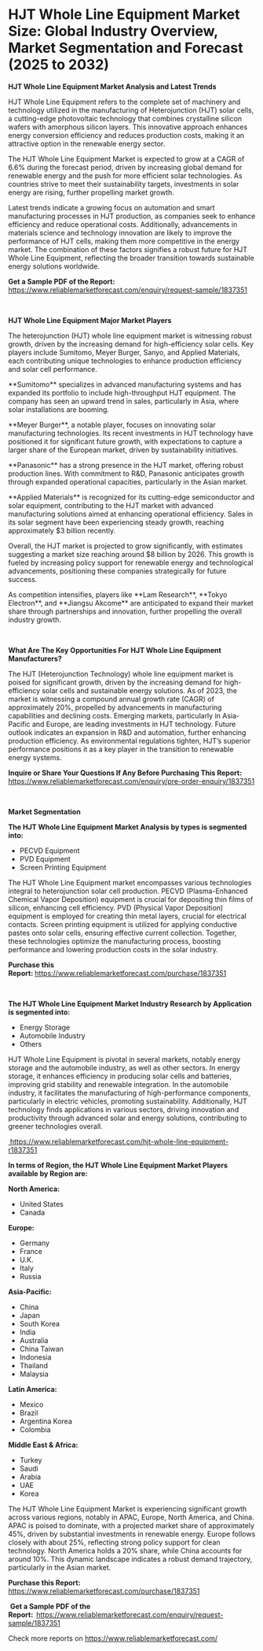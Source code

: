 <p><h1>HJT Whole Line Equipment Market Size: Global Industry Overview, Market Segmentation and Forecast (2025 to 2032)</h1></p><p><strong>HJT Whole Line Equipment Market Analysis and Latest Trends</strong></p>
<p><p>HJT Whole Line Equipment refers to the complete set of machinery and technology utilized in the manufacturing of Heterojunction (HJT) solar cells, a cutting-edge photovoltaic technology that combines crystalline silicon wafers with amorphous silicon layers. This innovative approach enhances energy conversion efficiency and reduces production costs, making it an attractive option in the renewable energy sector.</p><p>The HJT Whole Line Equipment Market is expected to grow at a CAGR of 6.6% during the forecast period, driven by increasing global demand for renewable energy and the push for more efficient solar technologies. As countries strive to meet their sustainability targets, investments in solar energy are rising, further propelling market growth. </p><p>Latest trends indicate a growing focus on automation and smart manufacturing processes in HJT production, as companies seek to enhance efficiency and reduce operational costs. Additionally, advancements in materials science and technology innovation are likely to improve the performance of HJT cells, making them more competitive in the energy market. The combination of these factors signifies a robust future for HJT Whole Line Equipment, reflecting the broader transition towards sustainable energy solutions worldwide.</p></p>
<p><strong>Get a Sample PDF of the Report:&nbsp;</strong> <a href="https://www.reliablemarketforecast.com/enquiry/request-sample/1837351?utm_campaign=2302&utm_medium=2&utm_source=Github&utm_content=ia&utm_term=28022025&utm_id=hjt-whole-line-equipment">https://www.reliablemarketforecast.com/enquiry/request-sample/1837351</a></p>
<p>&nbsp;</p>
<p><strong>HJT Whole Line Equipment Major Market Players</strong></p>
<p><p>The heterojunction (HJT) whole line equipment market is witnessing robust growth, driven by the increasing demand for high-efficiency solar cells. Key players include Sumitomo, Meyer Burger, Sanyo, and Applied Materials, each contributing unique technologies to enhance production efficiency and solar cell performance.</p><p>**Sumitomo** specializes in advanced manufacturing systems and has expanded its portfolio to include high-throughput HJT equipment. The company has seen an upward trend in sales, particularly in Asia, where solar installations are booming.</p><p>**Meyer Burger**, a notable player, focuses on innovating solar manufacturing technologies. Its recent investments in HJT technology have positioned it for significant future growth, with expectations to capture a larger share of the European market, driven by sustainability initiatives.</p><p>**Panasonic** has a strong presence in the HJT market, offering robust production lines. With commitment to R&D, Panasonic anticipates growth through expanded operational capacities, particularly in the Asian market.</p><p>**Applied Materials** is recognized for its cutting-edge semiconductor and solar equipment, contributing to the HJT market with advanced manufacturing solutions aimed at enhancing operational efficiency. Sales in its solar segment have been experiencing steady growth, reaching approximately $3 billion recently.</p><p>Overall, the HJT market is projected to grow significantly, with estimates suggesting a market size reaching around $8 billion by 2026. This growth is fueled by increasing policy support for renewable energy and technological advancements, positioning these companies strategically for future success. </p><p>As competition intensifies, players like **Lam Research**, **Tokyo Electron**, and **Jiangsu Akcome** are anticipated to expand their market share through partnerships and innovation, further propelling the overall industry growth.</p></p>
<p>&nbsp;</p>
<p><strong>What Are The Key Opportunities For HJT Whole Line Equipment Manufacturers?</strong></p>
<p><p>The HJT (Heterojunction Technology) whole line equipment market is poised for significant growth, driven by the increasing demand for high-efficiency solar cells and sustainable energy solutions. As of 2023, the market is witnessing a compound annual growth rate (CAGR) of approximately 20%, propelled by advancements in manufacturing capabilities and declining costs. Emerging markets, particularly in Asia-Pacific and Europe, are leading investments in HJT technology. Future outlook indicates an expansion in R&D and automation, further enhancing production efficiency. As environmental regulations tighten, HJT’s superior performance positions it as a key player in the transition to renewable energy systems.</p></p>
<p><strong>Inquire or Share Your Questions If Any Before Purchasing This Report:</strong> <a href="https://www.reliablemarketforecast.com/enquiry/pre-order-enquiry/1837351?utm_campaign=2302&utm_medium=2&utm_source=Github&utm_content=ia&utm_term=28022025&utm_id=hjt-whole-line-equipment">https://www.reliablemarketforecast.com/enquiry/pre-order-enquiry/1837351</a></p>
<p>&nbsp;</p>
<p><strong>Market Segmentation</strong></p>
<p><strong>The HJT Whole Line Equipment Market Analysis by types is segmented into:</strong></p>
<p><ul><li>PECVD Equipment</li><li>PVD Equipment</li><li>Screen Printing Equipment</li></ul></p>
<p><p>The HJT Whole Line Equipment market encompasses various technologies integral to heterojunction solar cell production. PECVD (Plasma-Enhanced Chemical Vapor Deposition) equipment is crucial for depositing thin films of silicon, enhancing cell efficiency. PVD (Physical Vapor Deposition) equipment is employed for creating thin metal layers, crucial for electrical contacts. Screen printing equipment is utilized for applying conductive pastes onto solar cells, ensuring effective current collection. Together, these technologies optimize the manufacturing process, boosting performance and lowering production costs in the solar industry.</p></p>
<p><strong>Purchase this Report:&nbsp;</strong><a href="https://www.reliablemarketforecast.com/purchase/1837351?utm_campaign=2302&utm_medium=2&utm_source=Github&utm_content=ia&utm_term=28022025&utm_id=hjt-whole-line-equipment">https://www.reliablemarketforecast.com/purchase/1837351</a></p>
<p>&nbsp;</p>
<p><strong>The HJT Whole Line Equipment Market Industry Research by Application is segmented into:</strong></p>
<p><ul><li>Energy Storage</li><li>Automobile Industry</li><li>Others</li></ul></p>
<p><p>HJT Whole Line Equipment is pivotal in several markets, notably energy storage and the automobile industry, as well as other sectors. In energy storage, it enhances efficiency in producing solar cells and batteries, improving grid stability and renewable integration. In the automobile industry, it facilitates the manufacturing of high-performance components, particularly in electric vehicles, promoting sustainability. Additionally, HJT technology finds applications in various sectors, driving innovation and productivity through advanced solar and energy solutions, contributing to greener technologies overall.</p></p>
<p><a href="https://www.reliablemarketforecast.com/hjt-whole-line-equipment-r1837351?utm_campaign=2302&utm_medium=2&utm_source=Github&utm_content=ia&utm_term=28022025&utm_id=hjt-whole-line-equipment">&nbsp;https://www.reliablemarketforecast.com/hjt-whole-line-equipment-r1837351</a></p>
<p><strong>In terms of Region, the HJT Whole Line Equipment Market Players available by Region are:</strong></p>
<p>
    <p> <strong> North America: </strong>
        <ul>
            <li>United States</li>
            <li>Canada</li>
        </ul>
        </p> 
    <p> <strong> Europe: </strong>
        <ul>
            <li>Germany</li>
            <li>France</li>
            <li>U.K.</li>
            <li>Italy</li>
            <li>Russia</li>
        </ul>
        </p> 
    <p> <strong> Asia-Pacific: </strong>
        <ul>
            <li>China</li>
            <li>Japan</li>
            <li>South Korea</li>
            <li>India</li>
            <li>Australia</li>
            <li>China Taiwan</li>
            <li>Indonesia</li>
            <li>Thailand</li>
            <li>Malaysia</li>
        </ul>
        </p> 
    <p> <strong> Latin America: </strong>
        <ul>
            <li>Mexico</li>
            <li>Brazil</li>
            <li>Argentina Korea</li>
            <li>Colombia</li>
        </ul>
        </p> 
    <p> <strong> Middle East & Africa: </strong>
        <ul>
            <li>Turkey</li>
            <li>Saudi</li>
            <li>Arabia</li>
            <li>UAE</li>
            <li>Korea</li>
        </ul>
    </p>
    </p>
<p><p>The HJT Whole Line Equipment Market is experiencing significant growth across various regions, notably in APAC, Europe, North America, and China. APAC is poised to dominate, with a projected market share of approximately 45%, driven by substantial investments in renewable energy. Europe follows closely with about 25%, reflecting strong policy support for clean technology. North America holds a 20% share, while China accounts for around 10%. This dynamic landscape indicates a robust demand trajectory, particularly in the Asian market.</p></p>
<p><strong>Purchase this Report: </strong><a href="https://www.reliablemarketforecast.com/purchase/1837351?utm_campaign=2302&utm_medium=2&utm_source=Github&utm_content=ia&utm_term=28022025&utm_id=hjt-whole-line-equipment">https://www.reliablemarketforecast.com/purchase/1837351</a></p>
<p>&nbsp;<strong>Get a Sample PDF of the Report:&nbsp;&nbsp;</strong><a href="https://www.reliablemarketforecast.com/enquiry/request-sample/1837351?utm_campaign=2302&utm_medium=2&utm_source=Github&utm_content=ia&utm_term=28022025&utm_id=hjt-whole-line-equipment">https://www.reliablemarketforecast.com/enquiry/request-sample/1837351</a></p>
<p><strong></strong></p>
<p>Check more reports on <a href="https://www.reliablemarketforecast.com/?utm_campaign=2302&utm_medium=2&utm_source=Github&utm_content=ia&utm_term=28022025&utm_id=hjt-whole-line-equipment">https://www.reliablemarketforecast.com/</a></p>